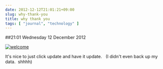 ```yaml
---
date: 2012-12-12T21:01:21+09:00
slug: why-thank-you
title: why thank you
tags: [ "journal", "technology" ]
---
```


##21:01 Wednesday 12 December 2012

[![welcome](/images/2012/12/Screen-Shot-2012-12-12-at-8.58.45-PM.png)](https://robnugen.com/blog/2012/12/12/why-thank-you/screen-shot-2012-12-12-at-8-58-45-pm/)

It's nice to just click update and have it update.   (I didn't even back up my data.  shhhh)
